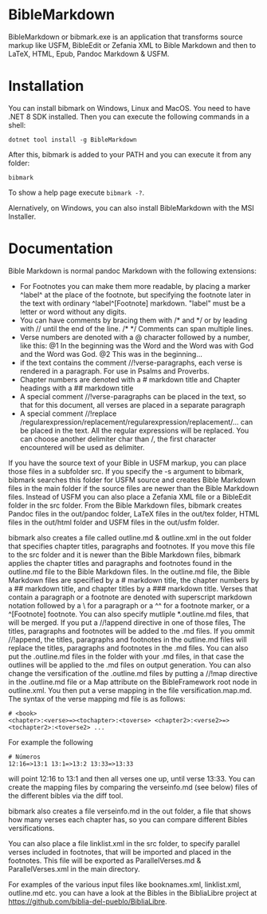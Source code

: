 # BibleMarkdown
BibleMarkdown or bibmark.exe is an application that transforms source markup like USFM, BibleEdit or Zefania XML to Bible Markdown and then to LaTeX, HTML, Epub, Pandoc Markdown & USFM.

# Installation
You can install bibmark on Windows, Linux and MacOS. You need to have .NET 8 SDK installed. Then you can execute the following commands in a shell:
```
dotnet tool install -g BibleMarkdown
```

After this, bibmark is added to your PATH and you can execute it from any folder:
```
bibmark
```

To show a help page execute `bibmark -?`.

Alernatively, on Windows, you can also install BibleMarkdown with the MSI Installer.

# Documentation
Bible Markdown is normal pandoc Markdown with the following extensions:
- For Footnotes you can make them more readable, by placing a marker ^label^ at the place of the footnote, but specifying the footnote later in the text with ordinary ^label^[Footnote] markdown. "label" must be a letter or word without any digits.
- You can have comments by bracing them with /\* and \*/ or by leading with // until the end of the line. /\* \*/ Comments can span multiple lines.
- Verse numbers are denoted with a @ character followed by a number, like this: @1 In the beginning was the Word and the Word was with God and the Word was God. @2 This was in the beginning...
- if the text contains the comment //!verse-paragraphs, each verse is rendered in a paragraph. For use in Psalms and Proverbs.
- Chapter numbers are denoted with a # markdown title and Chapter headings with a ## markdown title
- A special comment //!verse-paragraphs can be placed in the text, so that for this document, all verses are placed in a separate paragraph
- A special comment //!replace /regularexpression/replacement/regularexpression/replacement/... can be placed in the text. All the regular expressions will be replaced. You can choose another delimiter char than /, the first character encountered will be used as delimiter.

If you have the source text of your Bible in USFM markup, you can place those files in a subfolder src. If you specify the -s argument to bibmark, bibmark searches this folder for USFM source and creates Bible Markdown files in the main folder if the source files are newer than the Bible Markdown files. Instead of USFM you can also place a Zefania XML file or a BibleEdit folder in the src folder. 
From the Bible Markdown files, bibmark creates Pandoc files in the out/pandoc folder, LaTeX files in the out/tex folder, HTML files in the out/html folder and USFM files in the out/usfm folder.

bibmark also creates a file called outline.md & outline.xml in the out folder that specifies chapter titles, paragraphs and footnotes. If you move this file to the src folder and it is newer than the Bible Markdown files, bibmark applies the chapter titles and paragraphs and footnotes found in the outline.md file to the Bible Markdown files.
In the outline.md file, the Bible Markdown files are specified by a # markdown title, the chapter numbers by a ## markdown title, and chapter titles by a ### markdown title.
Verses that contain a paragraph or a footnote are denoted with superscript markdown notation followed by a \ for a paragraph or a ^^ for a footnote marker, or a ^[Footnote]
footnote.
You can also specify mutliple *.outline.md files, that will be merged.
If you put a //!append directive in one of those files, The titles, paragraphs and footnotes will be added to the .md files. If you ommit //!append, the titles, paragraphs and footnotes in the outline.md files will replace the titles, paragraphs and footnotes in the .md files.
You can also put the .outline.md files in the folder with your .md files, in that case the outlines will be applied to the .md files on output generation.
You can also change the versification of the .outline.md files by putting a //!map <versification> directive in the .outline.md file or a Map attribute on the BibleFramework root node in outline.xml.
You then put a verse mapping in the file versification.map.md.
The syntax of the verse mapping md file is as follows:
```
# <book>
<chapter>:<verse>=><tochapter>:<toverse> <chapter2>:<verse2>=><tochapter2>:<toverse2> ...
```
For example the following
```
# Números
12:16=>13:1 13:1=>13:2 13:33=>13:33
```
will point 12:16 to 13:1 and then all verses one up, until verse 13:33.
You can create the mapping files by comparing the verseinfo.md (see below) files of the different bibles via the diff tool.

bibmark also creates a file verseinfo.md in the out folder, a file that shows how many verses each chapter has, so you can compare different Bibles versifications.

You can also place a file linklist.xml in the src folder, to specify parallel verses included in footnotes, that will be imported and placed in the footnotes. This file will be exported as ParallelVerses.md & ParallelVerses.xml in the main directory.

For examples of the various input files like booknames.xml, linklist.xml, outline.md etc. you can have a look at the Bibles in the BibliaLibre project at
https://github.com/biblia-del-pueblo/BibliaLibre.